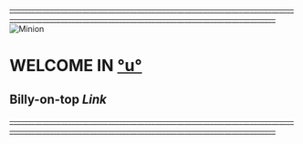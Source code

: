 ~~_______________________________________________________________________________________________________________________________________________________~~
![Minion](https://media2.giphy.com/media/v1.Y2lkPTc5MGI3NjExeGcxeHRyeWxoMzVvbHh1eXB6eG1wNGt0bXRoYjBld3E1cWNjODZyaiZlcD12MV9pbnRlcm5hbF9naWZfYnlfaWQmY3Q9Zw/xUPGGDNsLvqsBOhuU0/giphy.webp)
# WELCOME IN [°u°](https://www.youtube.com/watch?v=tueff7E-Gt4)
## **Billy-on-top *Link***

~~_______________________________________________________________________________________________________________________________________________________~~

